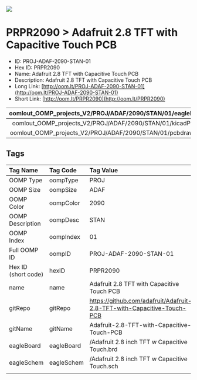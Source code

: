 


  
![][im]
# PRPR2090 > Adafruit 2.8 TFT with Capacitive Touch PCB

- ID: PROJ-ADAF-2090-STAN-01
- Hex ID: PRPR2090
- Name: Adafruit 2.8 TFT with Capacitive Touch PCB
- Description: Adafruit 2.8 TFT with Capacitive Touch PCB
- Long Link: [http://oom.lt/PROJ-ADAF-2090-STAN-01](http://oom.lt/PROJ-ADAF-2090-STAN-01)
- Short Link: [http://oom.lt/PRPR2090](http://oom.lt/PRPR2090)
  

|oomlout_OOMP_projects_V2/PROJ/ADAF/2090/STAN/01/eagleImage.png|oomlout_OOMP_projects_V2/PROJ/ADAF/2090/STAN/01/eagleSchemImage.png|oomlout_OOMP_projects_V2/PROJ/ADAF/2090/STAN/01/kicadPcb3dFront.png|oomlout_OOMP_projects_V2/PROJ/ADAF/2090/STAN/01/kicadPcb3dBack.png|
| :---: | :---: | :---: | :---: |
|oomlout_OOMP_projects_V2/PROJ/ADAF/2090/STAN/01/kicadPcb3d.png|oomlout_OOMP_projects_V2/PROJ/ADAF/2090/STAN/01/bomBack.png|oomlout_OOMP_projects_V2/PROJ/ADAF/2090/STAN/01/bomFront.png|oomlout_OOMP_projects_V2/PROJ/ADAF/2090/STAN/01/pcbdraw.svg|
|oomlout_OOMP_projects_V2/PROJ/ADAF/2090/STAN/01/pcbdrawBack.svg||||

## Tags
  

|Tag Name|Tag Code|Tag Value|
| :--- | :--- | :--- |
|OOMP Type|oompType|PROJ|
|OOMP Size|oompSize|ADAF|
|OOMP Color|oompColor|2090|
|OOMP Description|oompDesc|STAN|
|OOMP Index|oompIndex|01|
|Full OOMP ID|oompID|PROJ-ADAF-2090-STAN-01|
|Hex ID (short code)|hexID|PRPR2090|
|name|name|Adafruit 2.8 TFT with Capacitive Touch PCB|
|gitRepo|gitRepo|https://github.com/adafruit/Adafruit-2.8-TFT-with-Capacitive-Touch-PCB|
|gitName|gitName|Adafruit-2.8-TFT-with-Capacitive-Touch-PCB|
|eagleBoard|eagleBoard|/Adafruit 2.8 inch TFT w Capacitive Touch.brd|
|eagleSchem|eagleSchem|/Adafruit 2.8 inch TFT w Capacitive Touch.sch|
||||



[im]: PROJ/ADAF/2090/STAN/01/kicadPcb3d_450.png
